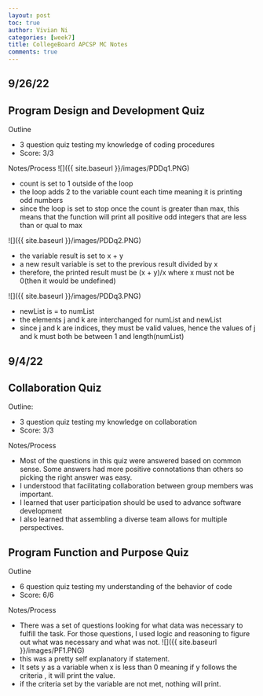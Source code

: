 ```yaml
---
layout: post
toc: true
author: Vivian Ni
categories: [week7]
title: CollegeBoard APCSP MC Notes
comments: true
---
```


## 9/26/22
## Program Design and Development Quiz
Outline
- 3 question quiz testing my knowledge of coding procedures
- Score: 3/3

Notes/Process
![]({{ site.baseurl }}/images/PDDq1.PNG)
- count is set to 1 outside of the loop
- the loop adds 2 to the variable count each time meaning it is printing odd numbers
- since the loop is set to stop once the count is greater than max, this means that the function will print all positive odd integers that are less than or qual to max

![]({{ site.baseurl }}/images/PDDq2.PNG)
- the variable result is set to x + y
- a new result variable is set to the previous result divided by x
- therefore, the printed result must be (x + y)/x where x must not be 0(then it would be undefined)

![]({{ site.baseurl }}/images/PDDq3.PNG)
- newList is = to numList
- the elements j and k are interchanged for numList and newList
- since j and k are indices, they must be valid values, hence the values of j and k must both be between 1 and length(numList)

## 9/4/22
## Collaboration Quiz
Outline:
- 3 question quiz testing my knowledge on collaboration
- Score: 3/3

Notes/Process
- Most of the questions in this quiz were answered based on common sense. Some answers had more positive connotations than others so picking the right answer was easy.
- I understood that facilitating collaboration between group members was important.
- I learned that user participation should be used to advance software development
- I also learned that assembling a diverse team allows for multiple perspectives.

## Program Function and Purpose Quiz
Outline
- 6 question quiz testing my understanding of the behavior of code
- Score: 6/6

Notes/Process
- There was a set of questions looking for what data was necessary to fulfill the task. For those questions, I used logic and reasoning to figure out what was necessary and what was not.
![]({{ site.baseurl }}/images/PF1.PNG)
- this was a pretty self explanatory if statement. 
- It sets y as a variable when x is less than 0 meaning if y follows the criteria , it will print the value.
- if the criteria set by the variable are not met, nothing will print.

